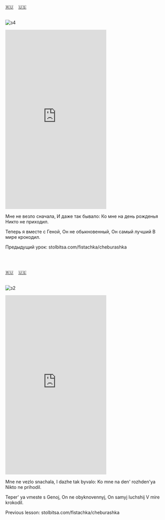 <span id="ru"><a href='#ru'>🇷🇺</a> &nbsp;&nbsp;&nbsp;<a href='#en'>🇺🇸</a> &nbsp;&nbsp;&nbsp;</span><br><br>

![з4](https://github.com/user-attachments/assets/da4cbed9-8d4f-4df2-908a-dc81b74d09de)

<iframe width="315" height="560" src="https://www.youtube.com/embed/2-ye8Rp0Ykw" frameborder="0" allow="accelerometer; autoplay; clipboard-write; encrypted-media; gyroscope; picture-in-picture; web-share"allowfullscreen></iframe>

Мне не везло сначала,
И даже так бывало:
Ко мне на день рожденья
Никто не приходил.

Теперь я вместе с Геной,
Он не обыкновенный,
Он самый лучший
В мире крокодил.

Предыдущий урок: stolbitsa.com/fistachka/cheburashka

<br><br>

<span id="en"><a href='#ru'>🇷🇺</a> &nbsp;&nbsp;&nbsp;<a href='#en'>🇺🇸</a> &nbsp;&nbsp;&nbsp;</span><br><br>

![з2](https://github.com/user-attachments/assets/f6731c52-9580-4964-972e-a048e2a4e6be)

<iframe width="315" height="560" src="https://www.youtube.com/embed/IxMO3RDBouM" frameborder="0" allow="accelerometer; autoplay; clipboard-write; encrypted-media; gyroscope; picture-in-picture; web-share"allowfullscreen></iframe>

Mne ne vezlo snachala,
I dazhe tak byvalo:
Ko mne na den' rozhden'ya
Nikto ne prihodil.

Teper' ya vmeste s Genoj,
On ne obyknovennyj,
On samyj luchshij
V mire krokodil.


Previous lesson: stolbitsa.com/fistachka/cheburashka<br><br>

